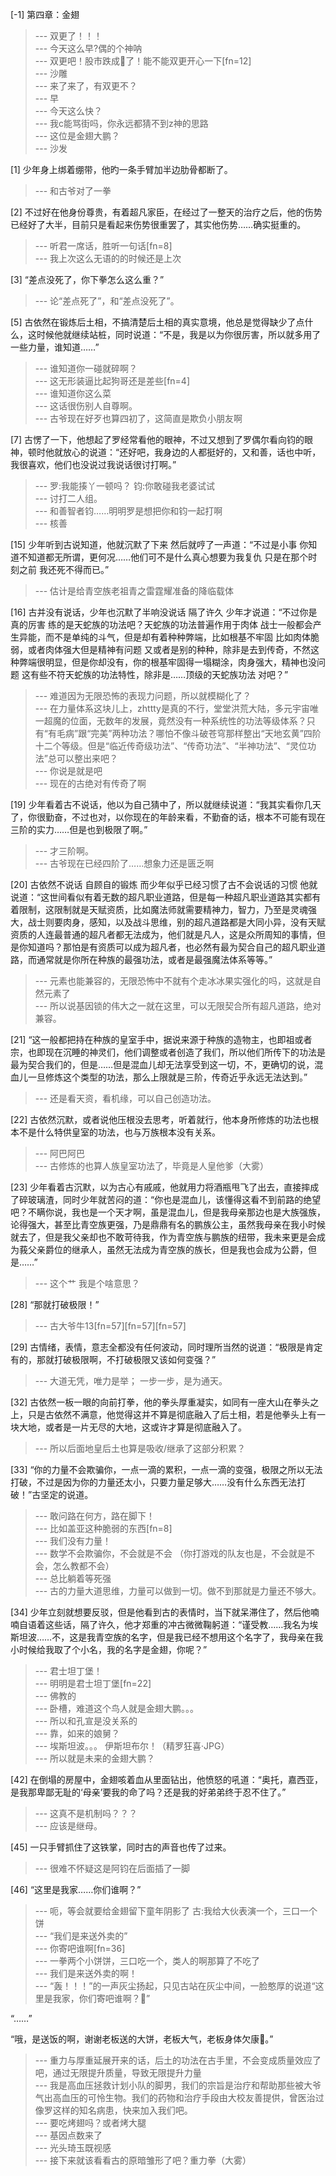 
[-1] 第四章：金翅
>--- 双更了！！！<br>
>--- 今天这么早?偶的个神呐<br>
>--- 双更吧！股市跌成🐶了！能不能双更开心一下[fn=12]<br>
>--- 沙雕<br>
>--- 来了来了，有双更不？<br>
>--- 早<br>
>--- 今天这么快？<br>
>--- 我c能骂街吗，你永远都猜不到z神的思路<br>
>--- 这位是金翅大鹏？<br>
>--- 沙发<br>

[1] 少年身上绑着绷带，他旳一条手臂加半边肋骨都断了。
>--- 和古爷对了一拳<br>

[2] 不过好在他身份尊贵，有着超凡家臣，在经过了一整天的治疗之后，他的伤势已经好了大半，目前只是看起来伤势很重罢了，其实他伤势……确实挺重的。
>--- 听君一席话，胜听一句话[fn=8]<br>
>--- 我上次这么无语的的时候还是上次<br>

[3] “差点没死了，你下拳怎么这么重？”
>--- 论“差点死了”，和“差点没死了”。<br>

[5] 古依然在锻炼后土相，不搞清楚后土相的真实意境，他总是觉得缺少了点什么，这时候他就继续站桩，同时说道：“不是，我是以为你很厉害，所以就多用了一些力量，谁知道……”
>--- 谁知道你一碰就碎啊？<br>
>--- 这无形装逼比起狗哥还是差些[fn=4]<br>
>--- 谁知道你这么菜<br>
>--- 这话很伤别人自尊啊。<br>
>--- 古爷现在好歹也算四初了，这简直是欺负小朋友啊<br>

[7] 古愣了一下，他想起了罗经常看他的眼神，不过又想到了罗偶尔看向钧的眼神，顿时他就放心的说道：“还好吧，我身边的人都挺好的，又和善，话也中听，我很喜欢，他们也没说过我说话很讨打啊。”
>--- 罗:我能揍丫一顿吗？
钧:你敢碰我老婆试试<br>
>--- 讨打二人组。<br>
>--- 和善智者钧……明明罗是想把你和钧一起打啊<br>
>--- 核善<br>

[15] 少年听到古说知道，他就沉默了下来 然后就哼了一声道：“不过是小事 你知道不知道都无所谓，更何况……他们可不是什么真心想要为我复仇 只是在那个时刻之前 我还死不得而已。”
>--- 估计是给青空族老祖青之雷霆耀准备的降临载体<br>

[16] 古并没有说话，少年也沉默了半响没说话 隔了许久 少年才说道：“不过你是真的厉害 练的是天蛇族的功法吧？天蛇族的功法普遍作用于肉体 战士一般都会产生异能，而不是单纯的斗气，但是却有着种种弊端，比如根基不牢固 比如肉体脆弱，或者肉体强大但是精神有问题 又或者是别的种种，除非是去到传奇，不然这种弊端很明显，但是你却没有，你的根基牢固得一塌糊涂，肉身强大，精神也没问题 这有些不符天蛇族的功法特性，除非是……顶级的天蛇族功法 对吧？”
>--- 难道因为无限恐怖的表现力问题，所以就模糊化了？<br>
>--- 在力量体系这块儿上，zhttty是真的不行，堂堂洪荒大陆，多元宇宙唯一超魔的位面，无数年的发展，竟然没有一种系统性的功法等级体系？只有“有毛病”跟“完美”两种功法？哪怕不像斗破苍穹那样整出“天地玄黄”四阶十二个等级。但是“临近传奇级功法”、“传奇功法”、“半神功法”、“灵位功法”总可以整出来吧？<br>
>--- 你说是就是吧<br>
>--- 现在的古绝对有传奇了啊<br>

[19] 少年看着古不说话，他以为自己猜中了，所以就继续说道：“我其实看你几天了，你很勤奋，不过也对，以你现在的年龄来看，不勤奋的话，根本不可能有现在三阶的实力……但是也到极限了啊。”
>--- 才三阶啊。<br>
>--- 古爷现在已经四阶了……想象力还是匮乏啊<br>

[20] 古依然不说话 自顾自的锻炼 而少年似乎已经习惯了古不会说话的习惯 他就说道：“这世间看似有着无数的超凡职业道路，但是每一种超凡职业道路其实都有着限制，这限制就是天赋资质，比如魔法师就需要精神力，智力，乃至是灵魂强大，战士则要肉身，感知，以及战斗思维，别的超凡道路都是大同小异，没有天赋资质的人连最普通的超凡者都无法成为，他们就是凡人，这是众所周知的事情，但是你知道吗？那怕是有资质可以成为超凡者，也必然有最为契合自己的超凡职业道路，而通常就是你所在种族的最强功法，或者是最强魔法体系等等。”
>--- 元素也能兼容的，无限恐怖中不就有个走冰冰果实强化的吗，这就是自然元素了<br>
>--- 所以说基因锁的伟大之一就在这里，可以无限契合所有超凡道路，绝对兼容。<br>

[21] “这一般都把持在种族的皇室手中，据说来源于种族的造物主，也即祖或者宗，也即现在沉睡的神灵们，他们调整或者创造了我们，所以他们所传下的功法是最为契合我们的，但是……但是混血儿却无法享受到这一切，不，更确切的说，混血儿一旦修炼这个类型的功法，那么上限就是三阶，传奇近乎永远无法达到。”
>--- 还是看天资，看机缘，可以自己创造功法。<br>

[22] 古依然沉默，或者说他压根没去思考，听着就行，他本身所修炼的功法也根本不是什么特供皇室的功法，也与万族根本没有关系。
>--- 阿巴阿巴<br>
>--- 古修炼的也算人族皇室功法了，毕竟是人皇他爹（大雾）<br>

[23] 少年看着古沉默，以为古心有戚戚，他就用力将酒瓶甩飞了出去，直接摔成了碎玻璃渣，同时少年就苦闷的道：“你也是混血儿，该懂得这看不到前路的绝望吧？不瞒你说，我也是一个天才啊，虽是混血儿，但是我母亲那边也是大族强族，论得强大，甚至比青空族更强，乃是鼎鼎有名的鹏族公主，虽然我母亲在我小时候就去了，但是我父亲却也不敢苛待我，作为青空族与鹏族的纽带，我未来更是会成为莪父亲爵位的继承人，虽然无法成为青空族的族长，但是我也会成为公爵，但是……”
>--- 这个艹 我是个啥意思？<br>

[28] “那就打破极限！”
>--- 古大爷牛13[fn=57][fn=57][fn=57]<br>

[29] 古情绪，表情，意志全都没有任何波动，同时理所当然的说道：“极限是肯定有的，那就打破极限啊，不打破极限又该如何变强？”
>--- 大道无凭，唯力是举；
一步一步，是为通天。<br>

[32] 古依然一板一眼的向前打拳，他的拳头厚重凝实，如同有一座大山在拳头之上，只是古依然不满意，他觉得这并不算是彻底融入了后土相，若是他拳头上有一块大地，或者是一片无尽的大地，这或许才算是彻底融入了。
>--- 所以后面地皇后土也算是吸收/继承了这部分积累？<br>

[33] “你的力量不会欺骗你，一点一滴的累积，一点一滴的变强，极限之所以无法打破，不过是因为你的力量还太小，只要力量足够大……没有什么东西无法打破！”古坚定的说道。
>--- 敢问路在何方，路在脚下！<br>
>--- 比如盖亚这种脆弱的东西[fn=8]<br>
>--- 我们没有力量！<br>
>--- 数学不会欺骗你，不会就是不会
（你打游戏的队友也是，不会就是不会，怎么教都不会）<br>
>--- 总比躺着等死强<br>
>--- 古的力量大道思维，力量可以做到一切。做不到那就是力量还不够大。<br>

[34] 少年立刻就想要反驳，但是他看到古的表情时，当下就呆滞住了，然后他喃喃自语着这些话，隔了许久，他才郑重的冲古微微鞠躬道：“谨受教……我名为埃斯坦波……不，这是我青空族的名字，但是我已经不想用这个名字了，我母亲在我小时候给我取了个小名，我的名字是金翅，你呢？”
>--- 君士坦丁堡！<br>
>--- 明明是君士坦丁堡[fn=22]<br>
>--- 佛教的<br>
>--- 卧槽，难道这个鸟人就是金翅大鹏。。。<br>
>--- 所以和孔宣是没关系的<br>
>--- 靠，如来的娘舅？<br>
>--- 埃斯坦波。。。
伊斯坦布尔！（精罗狂喜·JPG）<br>
>--- 所以就是未来的金翅大鹏？<br>

[42] 在倒塌的房屋中，金翅咳着血从里面钻出，他愤怒的吼道：“奥托，嘉西亚，是我那卑鄙无耻的‘母亲’要我的命了吗？还是我的好弟弟终于忍不住了。”
>--- 这真不是机制吗？？？<br>
>--- 应该是继母。<br>

[45] 一只手臂抓住了这铁掌，同时古的声音也传了过来。
>--- 很难不怀疑这是阿钧在后面插了一脚<br>

[46] “这里是我家……你们谁啊？”
>--- 呃，等会就要给金翅留下童年阴影了
古:我给大伙表演一个，三口一个饼<br>
>--- “我们是来送外卖的”<br>
>--- 你寄吧谁啊[fn=36]<br>
>--- 一拳两个小饼饼，三口吃一个，类人的啊那算了不吃了<br>
>--- 我们是来送外卖的啊！<br>
>--- “轰！！！”的一声灰尘扬起，只见古站在灰尘中间，一脸憨厚的说道“这里是我家，你们寄吧谁啊？🤨”

“……”

“哦，是送饭的啊，谢谢老板送的大饼，老板大气，老板身体欠康🤤。”<br>
>--- 重力与厚重延展开来的话，后土的功法在古手里，不会变成质量效应了吧，通过无限提升质量，导致无限提升力量<br>
>--- 我是高血压拯救计划小队的脚男，我们的宗旨是治疗和帮助那些被大爷气出高血压的可怜生物。我们的药物和治疗手段由大校友善提供，曾医治过像罗这样的知名病患，快来加入我们吧。<br>
>--- 要吃烤翅吗？或者烤大腿<br>
>--- 基因点数来了<br>
>--- 光头琦玉既视感<br>
>--- 接下来就该看看古的原暗雏形了吧？重力拳（大雾）<br>
